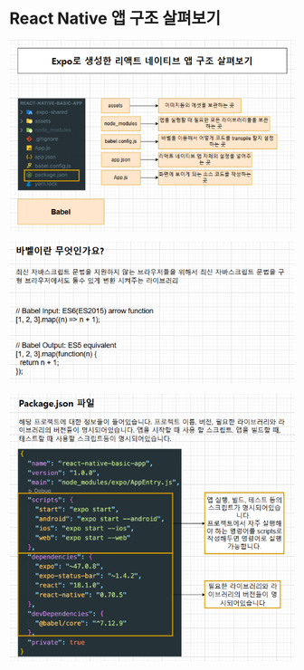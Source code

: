# React Native 앱 구조 살펴보기

![alt text](./assets/image7.png)

![alt text](./assets/image8.png)

![alt text](./assets/image9.png)
